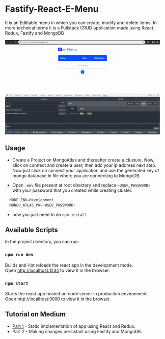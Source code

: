 # Fastify-React-E-Menu
It is an Edittable menu in which you can create, modify and delete items. In more technical terms it is a Fullstack CRUD application made using React, Redux, Fastify and MongoDB 

<p align="center">
  <img src="https://github.com/AwesomeChap/Fastify-React-E-Menu/blob/master/src/finalx3.gif" width="800" />
</p>

## Usage

* Create a Project on MongoAtlas and thereafter create a clusture. Now, click on connect and create a user, then add your ip address next step. Now just click on connect your application and use the generated key of mongo database in file where you are connecting to MongoDB. 

* Open `.env` file present at root directory and replace `<USER_PASSWORD>` with your password that you created while creating cluster.

```javascript
  NODE_ENV=development
  MONGO_ATLAS_PW=<USER_PASSWORD>
```

* now you just need to do `npm install`

## Available Scripts

In the project directory, you can run:

### `npm run dev`

Builds and Hot reloads the react app in the development mode.<br>
Open [http://localhost:1234](http://localhost:1234) to view it in the browser.


### `npm start`

Starts the react app hosted on node server in production environment.<br>
Open [http://localhost:3000](http://localhost:3000) to view it in the browser.

## Tutorial on Medium
* [Part 1](https://medium.com/@jatin15011999/fullstack-crud-application-using-fastify-react-redux-mongodb-part-1-9e8df39c6fff) - Static implementation of app using React and Redux.
* Part 2 - Making changes persistant using Fastify and MongoDB.

